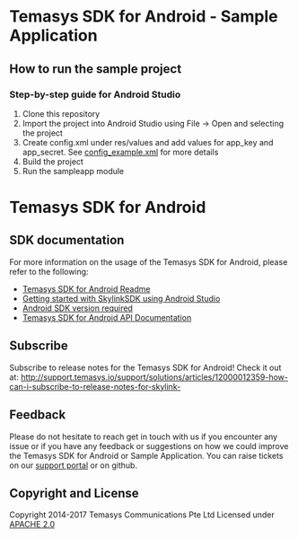 # Temasys SDK for Android - Sample Application

## How to run the sample project 

### Step-by-step guide for Android Studio

1. Clone this repository
1. Import the project into Android Studio using File -> Open and selecting the project
1. Create config.xml under res/values and add values for app_key and app_secret. See [config_example.xml](https://github.com/Temasys/skylink-android-sample/blob/master/sampleapp/src/main/res/values/config_example.xml) for more details
1. Build the project
1. Run the sampleapp module

# Temasys SDK for Android

## SDK documentation

For more information on the usage of the Temasys SDK for Android, please refer to the following:
 - [Temasys SDK for Android Readme](https://cdn.temasys.com.sg/skylink/skylinksdk/android/latest/readme.md)
 - [Getting started with SkylinkSDK using Android Studio](https://cdn.temasys.com.sg/skylink/skylinksdk/android/latest/SkylinkSDK_Android_Studio_Setup.md)
 - [Android SDK version required](https://cdn.temasys.com.sg/skylink/skylinksdk/android/latest/Android_SDK_Version_Required.md)
 - [Temasys SDK for Android API Documentation](https://cdn.temasys.com.sg/skylink/skylinksdk/android/latest/doc/reference/packages.html)


## Subscribe

Subscribe to release notes for the Temasys SDK for Android! Check it out at:
http://support.temasys.io/support/solutions/articles/12000012359-how-can-i-subscribe-to-release-notes-for-skylink-


## Feedback

Please do not hesitate to reach get in touch with us if you encounter any issue or if you have any feedback or suggestions on how we could improve the Temasys SDK for Android or Sample Application.
You can raise tickets on our [support portal](http://support.temasys.io/) or on github.


## Copyright and License

Copyright 2014-2017 Temasys Communications Pte Ltd
Licensed under [APACHE 2.0](http://www.apache.org/licenses/LICENSE-2.0.html)
